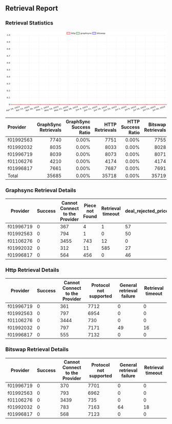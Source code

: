 ## Retrieval Report
### Retrieval Statistics
<img src="https://raw.githubusercontent.com/data-preservation-programs/filplus-checker-assets/main/filecoin-project/filecoin-plus-large-datasets/issues/1350/1691025354082.png"/>

| Provider  | GraphSync Retrievals | GraphSync Success Ratio | HTTP Retrievals | HTTP Success Ratio | Bitswap Retrievals | Bitswap Success Ratio |
| :-------- | -------------------: | ----------------------: | --------------: | -----------------: | -----------------: | --------------------: |
| f01992563 |                 7740 |                   0.00% |            7751 |              0.00% |               7755 |                 0.00% |
| f01992032 |                 8035 |                   0.00% |            8033 |              0.00% |               8028 |                 0.00% |
| f01996719 |                 8039 |                   0.00% |            8073 |              0.00% |               8071 |                 0.00% |
| f01106276 |                 4210 |                   0.00% |            4174 |              0.00% |               4174 |                 0.00% |
| f01996817 |                 7661 |                   0.00% |            7687 |              0.00% |               7691 |                 0.00% |
| Total     |                35685 |                   0.00% |           35718 |              0.00% |              35719 |                 0.00% |

### Graphsync Retrieval Details
| Provider  | Success | Cannot Connect to the Provider | Piece not Found | Retrieval timeout | deal_rejected_price_too_low | General retrieval failure | Retrieval not free |
| --------- | ------- | ------------------------------ | --------------- | ----------------- | --------------------------- | ------------------------- | ------------------ |
| f01996719 | 0       | 367                            | 4               | 1                 | 57                          | 5894                      | 1716               |
| f01992563 | 0       | 794                            | 1               | 0                 | 50                          | 5188                      | 1707               |
| f01106276 | 0       | 3455                           | 743             | 12                | 0                           | 0                         | 0                  |
| f01992032 | 0       | 312                            | 11              | 585               | 27                          | 5793                      | 1307               |
| f01996817 | 0       | 564                            | 456             | 0                 | 46                          | 4847                      | 1748               |

### Http Retrieval Details
| Provider  | Success | Cannot Connect to the Provider | Protocol not supported | General retrieval failure | Retrieval timeout |
| --------- | ------- | ------------------------------ | ---------------------- | ------------------------- | ----------------- |
| f01996719 | 0       | 361                            | 7712                   | 0                         | 0                 |
| f01992563 | 0       | 797                            | 6954                   | 0                         | 0                 |
| f01106276 | 0       | 3444                           | 730                    | 0                         | 0                 |
| f01992032 | 0       | 797                            | 7171                   | 49                        | 16                |
| f01996817 | 0       | 555                            | 7132                   | 0                         | 0                 |

### Bitswap Retrieval Details
| Provider  | Success | Cannot Connect to the Provider | Protocol not supported | General retrieval failure | Retrieval timeout |
| --------- | ------- | ------------------------------ | ---------------------- | ------------------------- | ----------------- |
| f01996719 | 0       | 370                            | 7701                   | 0                         | 0                 |
| f01992563 | 0       | 793                            | 6962                   | 0                         | 0                 |
| f01106276 | 0       | 3439                           | 735                    | 0                         | 0                 |
| f01992032 | 0       | 783                            | 7163                   | 64                        | 18                |
| f01996817 | 0       | 568                            | 7123                   | 0                         | 0                 |
